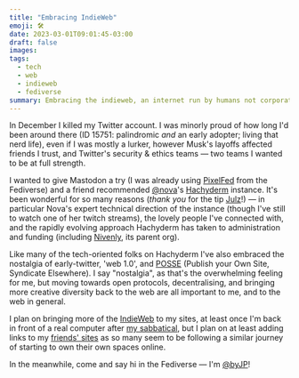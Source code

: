 ```yaml
---
title: "Embracing IndieWeb"
emoji: 🛠️
date: 2023-03-01T09:01:45-03:00
draft: false
images:
tags:
  - tech
  - web
  - indieweb
  - fediverse
summary: Embracing the indieweb, an internet run by humans not corporations.
---
```


In December I killed my Twitter account. I was minorly proud of how long I'd been around there (ID 15751: palindromic _and_ an early adopter; living that nerd life), even if I was mostly a lurker, however Musk's layoffs affected friends I trust, and Twitter's security & ethics teams — two teams I wanted to be at full strength.

I wanted to give Mastodon a try (I was already using [PixelFed](https://pixelfed.org) from the Fediverse) and a friend recommended [@nova](https://hachyderm.io/@nova)'s [Hachyderm](https://hachyderm.io) instance. It's been wonderful for so many reasons (_thank you_ for the tip [Julz](https://hachyderm.io/@julz)!) — in particular Nova's expert technical direction of the instance (though I've still to watch one of her twitch streams), the lovely people I've connected with, and the rapidly evolving approach Hachyderm has taken to administration and funding (including [Nivenly](https://nivenly.org), its parent org).

Like many of the tech-oriented folks on Hachyderm I've also embraced the nostalgia of early-twitter, 'web 1.0', and [POSSE](https://indieweb.org/POSSE) (Publish your Own Site, Syndicate Elsewhere). I say "nostalgia", as that's the overwhelming feeling for me, but moving towards open protocols, decentralising, and bringing more creative diversity back to the web are all important to me, and to the web in general.

I plan on bringing more of the [IndieWeb](https://indieweb.org/) to my sites, at least once I'm back in front of a real computer after [my sabbatical](https://adventure.awaits.us), but I plan on at least adding links to my [friends' sites](/friends) as so many seem to be following a similar journey of starting to own their own spaces online.

In the meanwhile, come and say hi in the Fediverse — I'm [@byJP](https://hachyderm.io/@byjp)!
